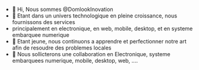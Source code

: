 - 👋 Hi, Nous sommes  @DomlookInovation
- 👀 Etant dans un univers technologique en pleine croissance, nous fournissons des services
- principalement en electronique, en web, mobile, desktop, et en systeme embarquee numerique
- 🌱 Etant jeune, nous continuons a apprendre et perfectionner notre art afin de resoudre des problemes locales
- 💞️ Nous sollicterons une collaboration en Electronique, systeme embarquees numerique, mobile, desktop, web, ....


<!---
DomlookInovation/DomlookInovation is a ✨ special ✨ repository because its `README.md` (this file) appears on your GitHub profile.
You can click the Preview link to take a look at your changes.
--->
